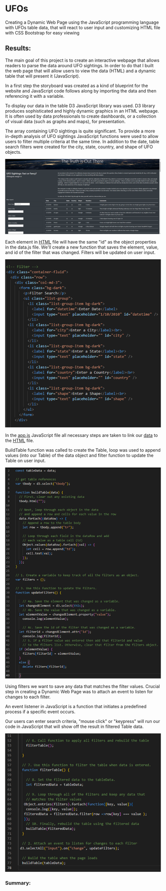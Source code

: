 # UFOs
Creating a Dynamic Web Page using the JavaScript programming language with UFOs table data, that will react to user input and customizing HTML file with CSS Bootstrap for easy viewing


## Results:

The main goal of this project is to create an interactive webpage that allows readers to parse the data around UFO sightings. In order to do that I built the web page that will allow users to view the data (HTML) and a dynamic table that will present it (JavaScript).

In a first step the storyboard was created as a kind of blueprint for the website and JavaScript code follows along by importing the data and then referencing it with a variable.

To display our data in the table D3 JavaScript library was used. D3 library produces sophisticated and highly dynamic graphics in an HTML webpage. It is often used by data professionals to create dashboards, or a collection of visual data (such as graphs and maps), for presentation.

The array containing UFO sightings is quite significant. To provide a more in-depth analysis of UFO sightings JavaScript functions were used to allow users to filter multiple criteria at the same time. In addition to the date, table search filters were created for the city, state, country, and shape of UFO objects.



![This is an image](https://github.com/MilosPopov007/UFOs/blob/main/Web_page.png)



Each element in [HTML](https://github.com/MilosPopov007/UFOs/blob/main/index.html) file will have the same "id" as the object properties in the data.js file. We'll create a new function that saves the element, value, and id of the filter that was changed. Filters will be updated on user input.


![This is an image](https://github.com/MilosPopov007/UFOs/blob/main/Filters_HTML.png)

In the [app.js](https://github.com/MilosPopov007/UFOs/blob/main/static/js/app.js) JavaScript file all necessary steps are taken to link our [data](https://github.com/MilosPopov007/UFOs/blob/main/static/js/data.js) to the [HTML](https://github.com/MilosPopov007/UFOs/blob/main/index.html) file.

BuildTable function was called to create the Table, loop was used to append values (into our Table) of the data object and filter function to update the Table on user input.


![This is an image](https://github.com/MilosPopov007/UFOs/blob/main/Java_png1.png)


Using filters we want to save any data that matches the filter values.
Crucial step in creating a Dynamic Web Page was to attach an event to listen for changes to each filter.

An event listener in JavaScript is a function that initiates a predefined process if a specific event occurs.

Our users can enter search criteria, "mouse click" or "keypress" will run our code in JavaScript that will show off the result in filtered Table data.


![This is an image](https://github.com/MilosPopov007/UFOs/blob/main/Java_png2.png)


### Summary:

